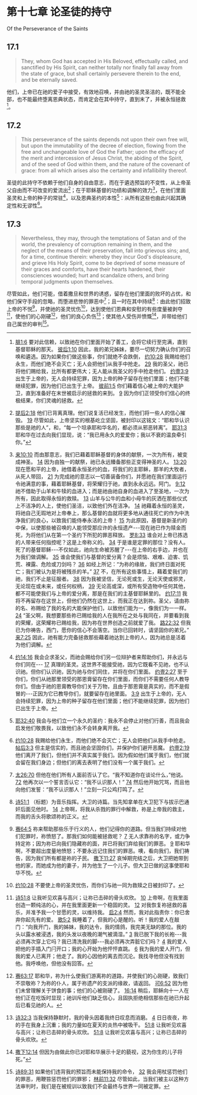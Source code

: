 # 第十七章 论圣徒的持守

Of the Perseverance of the Saints

## 17.1

> They, whom God has accepted in His Beloved, effectually called, and sanctified by His Spirit, can neither totally nor finally fall away from the state of grace, but shall certainly persevere therein to the end, and be eternally saved.

他们，上帝已在祂的爱子中接受，有效地召唤，并由祂的圣灵圣洁的，既不能全部，也不能最终堕离恩典状态，而肯定会在其中持守，直到末了，并被永恒拯救[^17-1]。

[^17-1]: [腓1:6](https://biblehub.com/philippians/1-6.htm) 要对此信赖，以致祂在你们里面开始了善工，会将它续行至完满，直到基督耶稣的那天。 [彼后1:10](https://biblehub.com/2_peter/1-10.htm) 因此，我的弟兄姊妹，要尽一切努力确认你们的召唤和遴选。因为如果你们做这些事，你们就绝不会跌倒， [约10:28](https://biblehub.com/john/10-28.htm) 我赐给他们永生，而他们绝不会灭亡；无人会把他们从我手中抢走。 [29](https://biblehub.com/john/10-29.htm) 我的圣父，祂已将他们赐给我，比所有都更伟大；无人能从我圣父的手中抢走他们。 [约壹3:9](https://biblehub.com/1_john/3-9.htm) 出生于上帝的，无人会持续犯罪，因为上帝的种子留存在他们里面；他们不能继续犯罪，因为他们已出生于上帝。 [彼前1:5](https://biblehub.com/1_peter/1-5.htm) 你们藉着信心被上帝的大能护卫，直到准备好在末世被启示的拯救的来到。 [9](https://biblehub.com/1_peter/1-9.htm) 因为你们正领受你们信心的终极结果，你们灵魂的拯救。

## 17.2

> This perseverance of the saints depends not upon their own free will, but upon the immutability of the decree of election, flowing from the free and unchangeable love of God the Father; upon the efficacy of the merit and intercession of Jesus Christ, the abiding of the Spirit, and of the seed of God within them, and the nature of the covenant of grace: from all which arises also the certainty and infallibility thereof.

圣徒的此持守不依赖于他们自身的自由意志，而在于遴选预旨的不变性，从上帝圣父自由而不可改变的爱流出[^17-2]；在于耶稣基督的功绩和调解的效力[^17-3]，在他们里面圣灵和上帝的种子的常驻[^17-4]，以及恩典圣约的本性[^17-5]：从所有这些也由此兴起其确定性和无谬性[^17-6]。

[^17-2]: [提后2:18](https://biblehub.com/2_timothy/2-18.htm) 他们已背离真理。他们说复活已经发生，而他们将一些人的信心摧毁。 [19](https://biblehub.com/2_timothy/2-19.htm) 尽管如此，上帝坚实的根基屹立坚固，被封印以这铭文：“耶和华认识那些是祂的人”，和，“每一个坦承耶和华名的，都必须从邪恶转离”。 [耶31:3](https://biblehub.com/jeremiah/31-3.htm) 耶和华在过去向我们显现，说：“我已用永久的爱爱你；我以不衰的温良牵引你。”

[^17-3]: [来10:10](https://biblehub.com/hebrews/10-10.htm) 而由那意志，我们已藉着耶稣基督的身体的献祭，一次为所有，被变成神圣。 [14](https://biblehub.com/hebrews/10-14.htm) 因为由独一的献祭，祂已永远臻备那些正变得神圣的人。 [13:20](https://biblehub.com/hebrews/13-20.htm) 现在愿和平的上帝，祂借着永恒圣约的血，将我们的主耶稣，那羊的大牧者，从死人带回， [21](https://biblehub.com/hebrews/13-21.htm) 为完成祂的意志以一切善装备你们，并愿祂在我们里面运行令祂满意的事，藉着耶稣基督，将荣耀归于祂，直到永永远远。阿门。 [9:12](https://biblehub.com/hebrews/9-12.htm) 祂不借助于山羊和牛犊的血进入；而是祂由祂自身的血进入了至圣地，一次为所有，因此取得永恒的救赎。 [13](https://biblehub.com/hebrews/9-13.htm) 山羊与公牛的血和小母牛的灰洒在那些仪式上不洁净的人上，使他们圣洁，以致他们外在洁净。 [14](https://biblehub.com/hebrews/9-14.htm) 祂藉着永恒的圣灵，将祂自己无瑕地对上帝奉上，那么基督的血就将更多地从通往死亡的作为中洗净我们的良心，以致我们能侍奉永活的上帝！ [15](https://biblehub.com/hebrews/9-15.htm) 为此原因，基督是新圣约的中保，以使那些被召唤的人能领受那应许的永恒遗产---现在祂已作为赎金而死，为将他们从在第一个圣约下所犯的罪恶释放。 [罗8:33](https://biblehub.com/romans/8-33.htm) 谁会对上帝已拣选的人带来任何指控呢？这是上帝称义的。 [34](https://biblehub.com/romans/8-34.htm) 于是谁是定罪的那位？没有人。死了的基督耶稣---不仅如此，祂向生命被苏醒了---在上帝的右手边，并也在为我们做调解。 [35](https://biblehub.com/romans/8-35.htm) 谁会使我们与基督的爱分离？会是烦恼、艰难、迫害、饥荒、裸露、危险或刀剑吗？ [36](https://biblehub.com/romans/8-36.htm) 如经上所记：“为祢的缘故，我们终日面对死亡；我们被认为是将被残杀的羊。” [37](https://biblehub.com/romans/8-37.htm) 不，在所有这些事情上，藉着爱我们的祂，我们不止是征服者。 [38](https://biblehub.com/romans/8-38.htm) 因为我被坚信，无论死或生，无论天使或邪灵，无论现在或未来，或任何权柄， [39](https://biblehub.com/romans/8-39.htm) 无论高或深，或所有受造物中任何其他，都不可能使我们与上帝的爱分离，那是在我们的主基督耶稣里的。 [约17:11](https://biblehub.com/john/17-11.htm) 我将不再留存在这世上，但他们仍然在这世上，而我正在达到祢。圣父，请由祢的名、祢赐给了我的名的大能保护他们，以致他们能为一，像我们为一一样。 [24](https://biblehub.com/john/17-24.htm) “圣父啊，我想要那些祢已赐给我的人在我所在之处与我同在，并要看到我的荣耀，这荣耀祢已赐给我，因为祢在世界创造之前就爱了我。 [路22:32](https://biblehub.com/luke/22-32.htm) 但我已为你祷告，西门，愿你的信心不会落空。当你已回转时，请坚固你的弟兄。” [来7:25](https://biblehub.com/hebrews/7-25.htm) 因此，祂有能力完备拯救那些藉着祂达到上帝的人，因为祂总是活着为他们调解。

[^17-4]: [约14:16](https://biblehub.com/john/14-16.htm) 我会企求圣父，而祂会赐给你们另一位辩护者来帮助你们，并永远与你们同在--- [17](https://biblehub.com/john/14-17.htm) 真理的圣灵。这世界不能接受祂，因为它既看不见祂，也不认识祂。但你们认识祂，因为祂与你们同住，并将在你们里面。 [约壹2:27](https://biblehub.com/1_john/2-27.htm) 至于你们，你们从祂那里领受的那恩膏留存在你们里面，而你们不需要任何人教导你们。但由于祂的恩膏教导你们关于万物，且由于那恩膏是真实的，而不是假冒的---正因为它已教导你们，就要留存在祂里面。 [3:9](https://biblehub.com/1_john/3-9.htm) 出生于上帝的，无人会持续犯罪，因为上帝的种子留存在他们里面；他们不能继续犯罪，因为他们已出生于上帝。

[^17-5]: [耶32:40](https://biblehub.com/jeremiah/32-40.htm) 我会与他们立一个永久的圣约：我永不会停止对他们行善，而且我会启发他们敬畏我，以致他们永不会转身离开我。

[^17-6]: [约10:28](https://biblehub.com/john/10-28.htm) 我赐给他们永生，而他们绝不会灭亡；无人会把他们从我手中抢走。 [帖后3:3](https://biblehub.com/2_thessalonians/3-3.htm) 但主是信实的，而且祂会坚固你们，并保护你们避开恶魔。 [约壹2:19](https://biblehub.com/1_john/2-19.htm) 他们离开了我们，但他们并不真实属于我们。因为假如他们属于我们，他们就会留在我们身边；但他们的离去表明了他们没有一个属于我们。

## 17.3

> Nevertheless, they may, through the temptations of Satan and of the world, the prevalency of corruption remaining in them, and the neglect of the means of their preservation, fall into grievous sins; and, for a time, continue therein: whereby they incur God's displeasure, and grieve His Holy Spirit, come to be deprived of some measure of their graces and comforts, have their hearts hardened, their consciences wounded; hurt and scandalize others, and bring temporal judgments upon themselves.

尽管如此，他们可能，借着撒旦和世界的诱惑，留存在他们里面的败坏的占优，和他们保守手段的忽略，而堕进悲惨的罪恶中[^17-7]；且一时在其中持续[^17-8]：由此他们招致上帝的不悦[^17-9]，并使祂的圣灵忧伤[^17-10]，达到使他们恩典和安慰的有些度量被剥夺[^17-11]，使他们的心刚硬[^17-12]，他们的良心负伤[^17-13]；使其他人受伤并愤慨[^17-14]，并带给他们自己属世的审判[^17-15]。

[^17-7]: [太26:70](https://biblehub.com/matthew/26-70.htm) 但他在他们所有人面前否认了它。“我不知道你在谈论什么，”他说。 [72](https://biblehub.com/matthew/26-72.htm) 他再次以一个誓言否认它：“我不认识那人！” [74](https://biblehub.com/matthew/26-74.htm) 然后他开始咒骂，而且他向他们发誓：“我不认识那人！”立刻一只公鸡打鸣了。

[^17-8]: [诗51:1](https://biblehub.com/psalms/51-1.htm) （标题）为音乐指挥。大卫的诗篇。当先知拿单在大卫犯下与拔示巴通奸后面见他时。 [14](https://biblehub.com/psalms/51-14.htm) 上帝啊，将我从杀戮的罪行中解救，祢是上帝我的救主，而我的舌头将歌颂祢的正义。

[^17-9]: [赛64:5](https://biblehub.com/isaiah/64-5.htm) 祢来帮助那些乐于行义的人，他们记得你的道路。但当我们持续对他们犯罪时，祢愤怒了。那我们如何能被拯救呢？ [7](https://biblehub.com/isaiah/64-7.htm) 无人求靠祢的名字，或力争持定祢；因为祢已向我们隐藏祢的面，并已将我们弃给我们的罪恶。 [9](https://biblehub.com/isaiah/64-9.htm) 耶和华啊，不要超出度量地愤怒；不要永远记住我们的罪恶。噢，看向我们，我们祷告，因为我们所有都是祢的子民。 [撒下11:27](https://biblehub.com/2_samuel/11-27.htm) 哀悼期完结之后，大卫把她带到他的家，而她成为他的妻子，并为他生了一个儿子。但大卫已做的这事使耶和华不悦。

[^17-10]: [约10:28](https://biblehub.com/ephesians/4-30.htm) 不要使上帝的圣灵忧伤，而你们与祂一同为救赎之日被封印了。

[^17-11]: [诗51:8](https://biblehub.com/psalms/51-8.htm) 让我听见欢喜与高兴；让祢已击碎的骨头欢欣。 [10](https://biblehub.com/psalms/51-10.htm) 上帝啊，在我里面创造一颗纯洁的心，并在我里面更新一个稳固的灵。 [12](https://biblehub.com/psalms/51-12.htm) 对我恢复祢拯救的喜乐，并准予我一个甘愿的灵，以维持我。 [启2:4](https://biblehub.com/revelation/2-4.htm) 然而，我对此指责你：你已舍弃你起先有的爱。 [歌5:2](https://biblehub.com/songs/5-2.htm) 我睡着了，但我的心是醒的。听！我的爱人在敲门：“向我开门，我的姊妹，我的达令，我的情鸽，我完美无缺的那位。我的头以露水被浸透，我的头发以夜晚的潮气被滴湿。” [3](https://biblehub.com/songs/5-3.htm) 我已脱下我的长袍---我必须再次穿上它吗？我已清洗我的脚---我必须再次弄脏它们吗？ [4](https://biblehub.com/songs/5-4.htm) 我的爱人把他的手插入门闩开口；我的心开始为他怦怦直跳。 [6](https://biblehub.com/songs/5-6.htm) 我为我的爱人开门，但我的爱人已离开；他走了。我的心因他的离去而沉沦。我找寻他但没有找到他。我呼唤他，但他没有回答。

[^17-12]: [赛63:17](https://biblehub.com/isaiah/63-17.htm) 耶和华，祢为什么使我们游离祢的道路，并使我们的心刚硬，致我们不崇敬祢？为祢的仆人，属于祢遗产的支派的缘故，请返回。 [可6:52](https://biblehub.com/mark/6-52.htm) 因为他们未曾理解关于饼食的事；他们的心被刚硬了。 [16:14](https://biblehub.com/mark/16-14.htm) 稍后，耶稣向十一人在他们正在吃饭时显现；祂训斥他们缺乏信心，且固执拒绝相信那些在祂已升起后已看见祂的人。

[^17-13]: [诗32:3](https://biblehub.com/psalms/32-3.htm) 当我保持静默时，我的骨头因着我终日叹息而消磨。 [4](https://biblehub.com/psalms/32-4.htm) 日日夜夜，祢的手在我身上沉重；我的力量如在夏天的炎热中被吸干。 [51:8](https://biblehub.com/psalms/51-8.htm) 让我听见欢喜与高兴；让祢已击碎的骨头欢欣。 [51:8](https://biblehub.com/psalms/51-8.htm) 让我听见欢喜与高兴；让祢已击碎的骨头欢欣。

[^17-14]: [撒下12:14](https://biblehub.com/2_samuel/12-14.htm) 但因为由做此你已对耶和华展示十足的藐视，这为你生的儿子将死。”

[^17-15]: [诗89:31](https://biblehub.com/psalms/89-31.htm) 如果他们违背我的预旨而未能保持我的命令， [32](https://biblehub.com/psalms/89-32.htm) 我会用杖惩罚他们的罪恶，用鞭笞惩罚他们的罪邪； [林前11:32](https://biblehub.com/1_corinthians/11-32.htm) 尽管如此，当我们被主以这种方法审判时，我们是在被规训以致我们不会最终与世界一同被定罪。